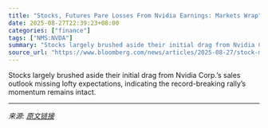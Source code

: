 ```yaml
---
title: "Stocks, Futures Pare Losses From Nvidia Earnings: Markets Wrap"
date: 2025-08-27T22:39:23+08:00
categories: ["finance"]
tags: ["NMS:NVDA"]
summary: "Stocks largely brushed aside their initial drag from Nvidia Corp.’s sales outlook missing lofty expectations, indicating the record-breaking rally’s momentum remains intact."
source_url: "https://www.bloomberg.com/news/articles/2025-08-27/stock-market-today-dow-s-p-live-updates"
---
```


Stocks largely brushed aside their initial drag from Nvidia Corp.’s sales outlook missing lofty expectations, indicating the record-breaking rally’s momentum remains intact.

---

*来源: [原文链接](https://www.bloomberg.com/news/articles/2025-08-27/stock-market-today-dow-s-p-live-updates)*
